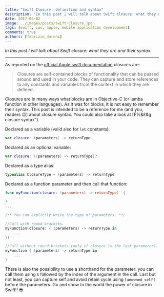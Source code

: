 ```yaml
---
title: "Swift Closure: definition and syntax"
description: "In this post I will talk about Swift closure: what they are and their syntax"
date: 2017-06-02
image: ../images/posts/swift-closure.jpg
tags: [swift, ios, apple, mobile application development]
comments: true
authors: [fabrizio_duroni]
---
```


*In this post I will talk about Swift closure: what they are and their syntax.*

---

As reported on
the [official Apple swift documentation](https://docs.swift.org/swift-book/LanguageGuide/Closures.html "official Apple swift documentation")
closures are:

> Closures are self-contained blocks of functionality that can be passed around and used in your code. They can capture and store references to any constants and variables from the context in which they are defined.

Closures are in many ways what blocks are in Objective-C (or lamba function in other languages). As it was for blocks,
it is not easy to remember their syntax. This post is intended to be a reference for me (and you, readers :wink:) about
closure syntax. You could also take a look
at [F$%&£&g closure syntax](http://fuckingclosuresyntax.com "F$%&£&g closure syntax").

Declared as a variable (valid also for `let` constants):

```swift
var closure: (parameters) -> returnType
```

Declared as an optional variable:

```swift
var closure: ((parameters) -> returnType)?
```

Declared as a type alias:

```swift
typealias ClosureType = (parameters) -> returnType
```

Declared as a function parameter and then call that function:

```swift
func myFunction(closure: (parameters) -> returnType)  {
    ...
}
...

/** You can explictly write the type of parameters. **/

//Call with round brackets.
myFunction(closure: { (parameters) -> returnType in
    ...
})

//Call without round brackets (only if closure is the last parameter).
myFunction { (parameters) -> returnType in
    ...
}
```

There is also the possibility to use a shorthand for the parameter: you can call them using `$` followed by the index of
the argument in the call. Last but not least, you can capture self and avoid retain cycle using `[unowned self]` before the parameters. Go and show to the world the power of closure in Swift!! :sunglasses:

